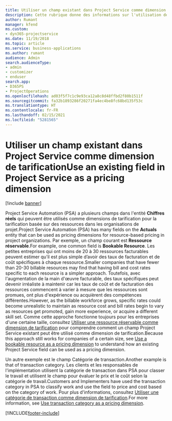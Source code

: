 ```yaml
---
title: Utiliser un champ existant dans Project Service comme dimension de tarification
description: Cette rubrique donne des informations sur l'utilisation de champs Project Service existants comme dimensions de tarification.
author: Rumant
manager: kfend
ms.custom:
- dyn365-projectservice
ms.date: 11/19/2018
ms.topic: article
ms.service: business-applications
ms.author: rumant
audience: Admin
search.audienceType:
- admin
- customizer
- enduser
search.app:
- D365PS
- ProjectOperations
ms.openlocfilehash: ad03f5f7c1c9e93ca12a8c8d48ffbd2f80b1511f
ms.sourcegitcommit: fa32b1893286f20271fa4ec4be8fc68bd135f53c
ms.translationtype: HT
ms.contentlocale: fr-FR
ms.lasthandoff: 02/15/2021
ms.locfileid: "5281565"
---
```

# <a name="use-an-existing-field-in-project-service-as-a-pricing-dimension"></a><span data-ttu-id="e974e-103">Utiliser un champ existant dans Project Service comme dimension de tarification</span><span class="sxs-lookup"><span data-stu-id="e974e-103">Use an existing field in Project Service as a pricing dimension</span></span>

[!include [banner](../includes/psa-now-project-operations.md)]

<span data-ttu-id="e974e-104">Project Service Automation (PSA) a plusieurs champs dans l'entité **Chiffres réels** qui peuvent être utilisés comme dimensions de tarification pour la tarification basée sur des ressources dans les organisations de projet.</span><span class="sxs-lookup"><span data-stu-id="e974e-104">Project Service Automation (PSA) has many fields on the **Actuals** entity that can be used as pricing dimensions for resource-based pricing in project organizations.</span></span> <span data-ttu-id="e974e-105">Par exemple, un champ courant est **Ressource réservable**.</span><span class="sxs-lookup"><span data-stu-id="e974e-105">For example, one common field is **Bookable Resource**.</span></span> <span data-ttu-id="e974e-106">Les petites entreprises qui ont moins de 20 à 30 ressources facturables peuvent estimer qu’il est plus simple d’avoir des taux de facturation et de coût spécifiques à chaque ressource.</span><span class="sxs-lookup"><span data-stu-id="e974e-106">Smaller companies that have fewer than 20-30 billable resources may find that having bill and cost rates specific to each resource is a simpler approach.</span></span> <span data-ttu-id="e974e-107">Toutefois, avec l'augmentation de la main d'œuvre facturable, des taux spécifiques peut devenir irréaliste à maintenir car les taux de coût et de facturation des ressources commencent à varier à mesure que les ressources sont promues, ont plus d'expérience ou acquièrent des compétences différentes.</span><span class="sxs-lookup"><span data-stu-id="e974e-107">However, as the billable workforce grows, specific rates could become unrealistic to maintain as resource cost and bill rates begin to vary as resources get promoted, gain more experience, or acquire a different skill set.</span></span> <span data-ttu-id="e974e-108">Comme cette approche fonctionne toujours pour les entreprises d'une certaine taille, consultez [Utiliser une ressource réservable comme dimension de tarification](bookable-resource-pricing-dimension.md) pour comprendre comment un champ Project Service existant peut être utilisé comme dimension de tarification.</span><span class="sxs-lookup"><span data-stu-id="e974e-108">Because this approach still works for companies of a certain size, see [Use a bookable resource as a pricing dimension](bookable-resource-pricing-dimension.md) to understand how an existing Project Service field can be used as a pricing dimension.</span></span>

<span data-ttu-id="e974e-109">Un autre exemple est le champ Catégorie de transaction.</span><span class="sxs-lookup"><span data-stu-id="e974e-109">Another example is that of transaction category.</span></span> <span data-ttu-id="e974e-110">Les clients et les responsables de l'implémentation utilisent la catégorie de transaction dans PSA pour classer le travail et utilisent le champ pour évaluer le prix et le coût selon la catégorie de travail.</span><span class="sxs-lookup"><span data-stu-id="e974e-110">Customers and Implementers have used the transaction category in PSA to classify work and use the field to price and cost based on the category of work.</span></span> <span data-ttu-id="e974e-111">Pour plus d'informations, consultez [Utiliser une catégorie de transaction comme dimension de tarification](transaction-category-pricing-dimension.md).</span><span class="sxs-lookup"><span data-stu-id="e974e-111">For more information, see [Use transaction category as a pricing dimension](transaction-category-pricing-dimension.md).</span></span>


[!INCLUDE[footer-include](../includes/footer-banner.md)]